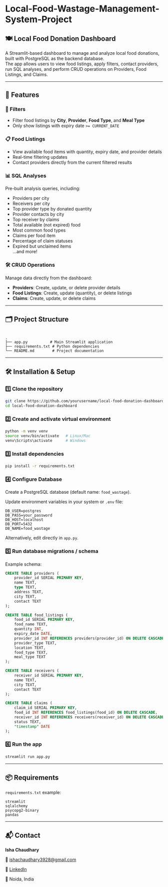 # Local-Food-Wastage-Management-System-Project

## 🍽️ Local Food Donation Dashboard

A Streamlit-based dashboard to manage and analyze local food donations, built with PostgreSQL as the backend database.  
The app allows users to view food listings, apply filters, contact providers, run SQL analyses, and perform CRUD operations on Providers, Food Listings, and Claims.

---

## 🚀 Features

### 🔎 Filters
- Filter food listings by **City**, **Provider**, **Food Type**, and **Meal Type**
- Only show listings with expiry date `>= CURRENT_DATE`

### 📋 Food Listings
- View available food items with quantity, expiry date, and provider details
- Real-time filtering updates
- Contact providers directly from the current filtered results

### 📊 SQL Analyses
Pre-built analysis queries, including:
- Providers per city
- Receivers per city
- Top provider type by donated quantity
- Provider contacts by city
- Top receiver by claims
- Total available (not expired) food
- Most common food types
- Claims per food item
- Percentage of claim statuses
- Expired but unclaimed items  
…and more!

### 🛠️ CRUD Operations
Manage data directly from the dashboard:
- **Providers**: Create, update, or delete provider details
- **Food Listings**: Create, update (quantity), or delete listings
- **Claims**: Create, update, or delete claims

---

## 🗂️ Project Structure

```

.
├── app.py          # Main Streamlit application
├── requirements.txt # Python dependencies
└── README.md        # Project documentation

````

---

## 🛠️ Installation & Setup

### 1️⃣ Clone the repository
```bash
git clone https://github.com/yourusername/local-food-donation-dashboard.git
cd local-food-donation-dashboard
````

### 2️⃣ Create and activate virtual environment

```bash
python -m venv venv
source venv/bin/activate   # Linux/Mac
venv\Scripts\activate      # Windows
```

### 3️⃣ Install dependencies

```bash
pip install -r requirements.txt
```

### 4️⃣ Configure Database

Create a PostgreSQL database (default name: `food_wastage`).

Update environment variables in your system or `.env` file:

```env
DB_USER=postgres
DB_PASS=your_password
DB_HOST=localhost
DB_PORT=5432
DB_NAME=food_wastage
```

Alternatively, edit directly in `app.py`.

### 5️⃣ Run database migrations / schema

Example schema:

```sql
CREATE TABLE providers (
    provider_id SERIAL PRIMARY KEY,
    name TEXT,
    type TEXT,
    address TEXT,
    city TEXT,
    contact TEXT
);

CREATE TABLE food_listings (
    food_id SERIAL PRIMARY KEY,
    food_name TEXT,
    quantity INT,
    expiry_date DATE,
    provider_id INT REFERENCES providers(provider_id) ON DELETE CASCADE,
    provider_type TEXT,
    location TEXT,
    food_type TEXT,
    meal_type TEXT
);

CREATE TABLE receivers (
    receiver_id SERIAL PRIMARY KEY,
    name TEXT,
    city TEXT,
    contact TEXT
);

CREATE TABLE claims (
    claim_id SERIAL PRIMARY KEY,
    food_id INT REFERENCES food_listings(food_id) ON DELETE CASCADE,
    receiver_id INT REFERENCES receivers(receiver_id) ON DELETE CASCADE,
    status TEXT,
    "timestamp" DATE
);
```

### 6️⃣ Run the app

```bash
streamlit run app.py
```

---

## 📦 Requirements

`requirements.txt` example:

```
streamlit
sqlalchemy
psycopg2-binary
pandas
```

---
## 📬 Contact

**Isha Chaudhary**

📧 [ishachaudhary3928@gmail.com](mailto:ishachaudhary3928@gmail.com)

🔗 [LinkedIn](https://www.linkedin.com/in/ishachaudhary18)

📍 Noida, India

```
